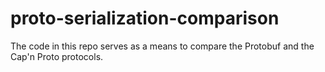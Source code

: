 # proto-serialization-comparison
The code in this repo serves as a means to compare the Protobuf and the Cap'n Proto protocols.
